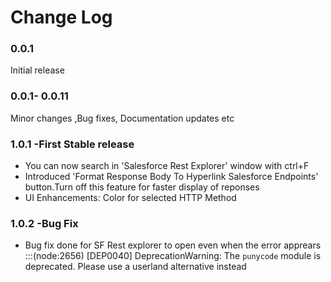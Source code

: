 # Change Log


### 0.0.1
Initial release

### 0.0.1- 0.0.11
Minor changes ,Bug fixes, Documentation updates etc

### 1.0.1 -First Stable release
- You can now search in 'Salesforce Rest Explorer' window with ctrl+F
- Introduced 'Format Response Body To Hyperlink Salesforce Endpoints' button.Turn off this feature for faster display of reponses
- UI Enhancements: Color for selected HTTP Method

### 1.0.2 -Bug Fix
- Bug fix done for SF Rest explorer to open even when the error apprears :::(node:2656) [DEP0040] DeprecationWarning: The `punycode` module is deprecated. Please use a userland alternative instead